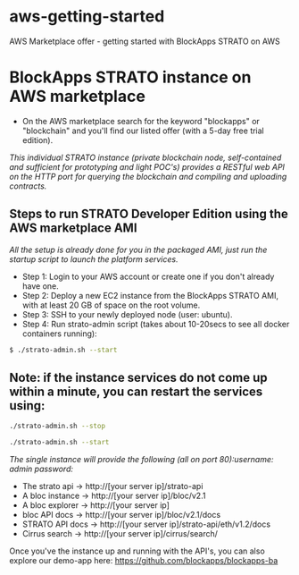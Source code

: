# aws-getting-started
AWS Marketplace offer - getting started with BlockApps STRATO on AWS

# BlockApps STRATO instance on AWS marketplace
- On the AWS marketplace search for the keyword "blockapps" or "blockchain" and you'll find our listed offer (with a 5-day free trial edition).

*This individual STRATO instance (private blockchain node, self-contained and sufficient for prototyping and light POC's) provides a RESTful web API on the HTTP port for querying the blockchain and compiling and uploading contracts.*

## Steps to run STRATO Developer Edition using the AWS marketplace AMI

*All the setup is already done for you in the packaged AMI, just run the startup script to launch the platform services.*

- Step 1: Login to your AWS account or create one if you don't already have one.
- Step 2: Deploy a new EC2 instance from the BlockApps STRATO AMI, with at least 20 GB of space on the root volume.
- Step 3: SSH to your newly deployed node (user: ubuntu).
- Step 4: Run strato-admin script (takes about 10-20secs to see all docker containers running): 
```bash
$ ./strato-admin.sh --start
```

## Note: if the instance services do not come up within a minute, you can restart the services using:
```bash
./strato-admin.sh --stop 

./strato-admin.sh --start
```

*The single instance will provide the following (all on port 80):username: admin password: <ec2-instanceID>*
- The strato api -> http://[your server ip]/strato-api
- A bloc instance -> http://[your server ip]/bloc/v2.1
- A bloc explorer -> http://[your server ip]
- bloc API docs -> http://[your server ip]/bloc/v2.1/docs
- STRATO API docs -> http://[your server ip]/strato-api/eth/v1.2/docs
- Cirrus search -> http://[your server ip]/cirrus/search/

Once you've the instance up and running with the API's, you can also explore our demo-app here: https://github.com/blockapps/blockapps-ba 
